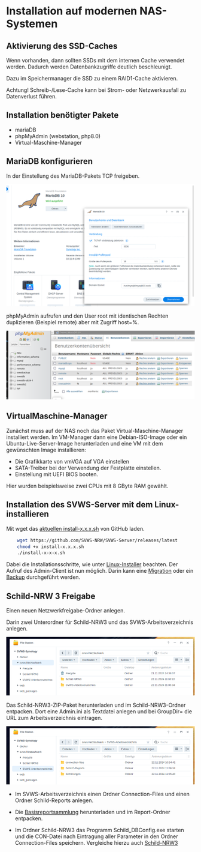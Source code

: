# Installation auf modernen NAS-Systemen

## Aktivierung des SSD-Caches

Wenn vorhanden, dann sollten SSDs mit dem internen Cache verwendet werden.
Dadurch werden Datenbankzugriffe deutlich beschleunigt.

Dazu im Speichermanager die SSD zu einem RAID1-Cache aktivieren.

Achtung! Schreib-/Lese-Cache kann bei Strom- oder Netzwerkausfall zu Datenverlust führen.

## Installation benötigter Pakete

+ mariaDB
+ phpMyAdmin (webstation, php8.0)
+ Virtual-Maschine-Manager


## MariaDB konfigurieren

In der Einstellung des MariaDB-Pakets TCP freigeben.

![MariaDB.png](./graphics/MariaDB.png)

phpMyAdmin aufrufen und den User root mit identischen Rechten duplizieren (Beispiel remote) aber mit Zugriff host=%.

![phpMyAdmin.png](./graphics/phpMyAdmin.png)

## VirtualMaschine-Manager

Zunächst muss auf der NAS noch das Paket Virtual-Maschine-Manager installiert werden. 
Im VM-Manager dann eine Debian-ISO-Image oder ein Ubuntu-Live-Server-Image herunterladen und eine VM mit dem gewünschten Image installieren:

+ Die Grafikkarte von vmVGA auf VGA einstellen
+ SATA-Treiber bei der Verwendung der Festplatte einstellen.
+ Einstellung mit UEFI BIOS booten. 

Hier wurden beispielsweise zwei CPUs mit 8 GByte RAM gewählt.


## Installation des SVWS-Server mit dem Linux-installieren

Mit wget das [aktuellen install-x.x.x.sh](https://github.com/SVWS-NRW/SVWS-Server/releases/latest) von GitHub laden.


``` bash
    wget https://github.com/SVWS-NRW/SVWS-Server/releases/latest
    chmod +x install-x.x.x.sh
    ./install-x-x-x.sh
```

Dabei die Installationsschritte, wie unter [Linux-Installer](../Linux-Installer/) beachten. Der Aufruf des Admin-Client ist nun möglich. Darin kann eine [Migration](../Datenmigration/) oder ein [Backup](../Datensicherung/) durchgeführt werden.

## Schild-NRW 3 Freigabe

Einen neuen Netzwerkfreigabe-Ordner anlegen. 

Darin zwei Unterordner für Schild-NRW3 und das SVWS-Arbeitsverzeichnis anlegen.

![Schild3-Ordner1.png](./graphics/Schild3-Ordner1.png)

Das Schild-NRW3-ZIP-Paket herunterladen und im Schild-NRW3-Ordner entpacken.
Dort eine Admin.ini als Textdatei anlegen und bei GroupDir= die URL zum Arbeitsverzeichnis eintragen.

![Schild3-Ordner2.png](./graphics/Schild3-Ordner2.png)

+ Im SVWS-Arbeitsverzeichnis einen Ordner Connection-Files und einen Ordner Schild-Reports anlegen.

+ Die [Basisreportsammlung](https://github.com/SVWS-NRW/Schild-NRW-Reports/releases) herunterladen und im Report-Ordner entpacken.

+ Im Ordner Schild-NRW3 das Programm Schild_DBConfig.exe starten und die CON-Datei nach Eintragung aller Parameter in den Ordner Connection-Files speichern. Vergleiche hierzu auch [Schild-NRW3](../Schild-NRW3/)


